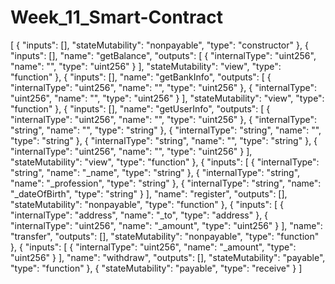 # Week_11_Smart-Contract
[
	{
		"inputs": [],
		"stateMutability": "nonpayable",
		"type": "constructor"
	},
	{
		"inputs": [],
		"name": "getBalance",
		"outputs": [
			{
				"internalType": "uint256",
				"name": "",
				"type": "uint256"
			}
		],
		"stateMutability": "view",
		"type": "function"
	},
	{
		"inputs": [],
		"name": "getBankInfo",
		"outputs": [
			{
				"internalType": "uint256",
				"name": "",
				"type": "uint256"
			},
			{
				"internalType": "uint256",
				"name": "",
				"type": "uint256"
			}
		],
		"stateMutability": "view",
		"type": "function"
	},
	{
		"inputs": [],
		"name": "getUserInfo",
		"outputs": [
			{
				"internalType": "uint256",
				"name": "",
				"type": "uint256"
			},
			{
				"internalType": "string",
				"name": "",
				"type": "string"
			},
			{
				"internalType": "string",
				"name": "",
				"type": "string"
			},
			{
				"internalType": "string",
				"name": "",
				"type": "string"
			},
			{
				"internalType": "uint256",
				"name": "",
				"type": "uint256"
			}
		],
		"stateMutability": "view",
		"type": "function"
	},
	{
		"inputs": [
			{
				"internalType": "string",
				"name": "_name",
				"type": "string"
			},
			{
				"internalType": "string",
				"name": "_profession",
				"type": "string"
			},
			{
				"internalType": "string",
				"name": "_dateOfBirth",
				"type": "string"
			}
		],
		"name": "register",
		"outputs": [],
		"stateMutability": "nonpayable",
		"type": "function"
	},
	{
		"inputs": [
			{
				"internalType": "address",
				"name": "_to",
				"type": "address"
			},
			{
				"internalType": "uint256",
				"name": "_amount",
				"type": "uint256"
			}
		],
		"name": "transfer",
		"outputs": [],
		"stateMutability": "nonpayable",
		"type": "function"
	},
	{
		"inputs": [
			{
				"internalType": "uint256",
				"name": "_amount",
				"type": "uint256"
			}
		],
		"name": "withdraw",
		"outputs": [],
		"stateMutability": "payable",
		"type": "function"
	},
	{
		"stateMutability": "payable",
		"type": "receive"
	}
]
